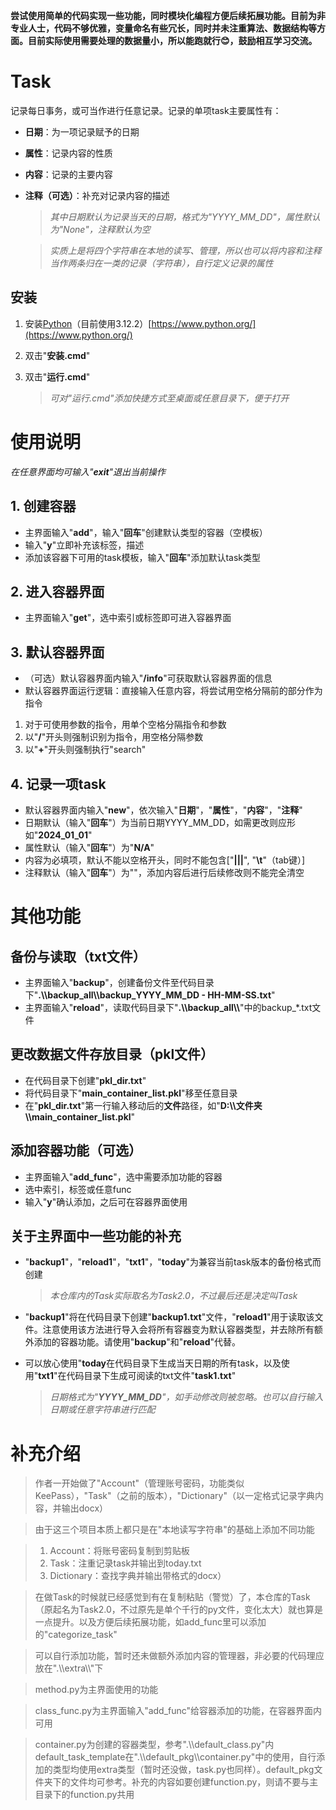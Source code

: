 **尝试使用简单的代码实现一些功能，同时模块化编程方便后续拓展功能。目前为非专业人士，代码不够优雅，变量命名有些冗长，同时并未注重算法、数据结构等方面。目前实际使用需要处理的数据量小，所以能跑就行😊，鼓励相互学习交流。**

# Task

记录每日事务，或可当作进行任意记录。记录的单项task主要属性有：
 - **日期**：为一项记录赋予的日期
 - **属性**：记录内容的性质
 - **内容**：记录的主要内容
 - **注释（可选）**：补充对记录内容的描述
 
    > _其中日期默认为记录当天的日期，格式为"YYYY\_MM\_DD"，属性默认为"None"，注释默认为空_

    > _实质上是将四个字符串在本地的读写、管理，所以也可以将内容和注释当作两条归在一类的记录（字符串），自行定义记录的属性_

## 安装

1. 安装[Python](https://www.python.org/)（目前使用3.12.2）[https://www.python.org/](https://www.python.org/)
2. 双击"**安装.cmd**"
3. 双击"**运行.cmd**"

    > _可对"运行.cmd"添加快捷方式至桌面或任意目录下，便于打开_

# 使用说明

_在任意界面均可输入"**exit**"退出当前操作_

## 1. 创建容器

- 主界面输入"**add**"，输入"**回车**"创建默认类型的容器（空模板）
- 输入"**y**"立即补充该标签，描述
- 添加该容器下可用的task模板，输入"**回车**"添加默认task类型

## 2. 进入容器界面

- 主界面输入"**get**"，选中索引或标签即可进入容器界面

## 3. 默认容器界面

- （可选）默认容器界面内输入"**/info**"可获取默认容器界面的信息
- 默认容器界面运行逻辑：直接输入任意内容，将尝试用空格分隔前的部分作为指令

1. 对于可使用参数的指令，用单个空格分隔指令和参数
2. 以"**/**"开头则强制识别为指令，用空格分隔参数
3. 以"**+**"开头则强制执行"search"

## 4. 记录一项task

- 默认容器界面内输入"**new**"，依次输入"**日期**"，"**属性**"，"**内容**"，"**注释**"
- 日期默认（输入"**回车**"）为当前日期YYYY_MM_DD，如需更改则应形如"**2024_01_01**"
- 属性默认（输入"**回车**"）为"**N/A**"
- 内容为必填项，默认不能以空格开头，同时不能包含["**|||**", "**\t**"（tab键）]
- 注释默认（输入"**回车**"）为""，添加内容后进行后续修改则不能完全清空

# 其他功能

## 备份与读取（txt文件）

- 主界面输入"**backup**"，创建备份文件至代码目录下"**.\\\\backup_all\\\\backup_YYYY_MM_DD - HH-MM-SS.txt**"
- 主界面输入"**reload**"，读取代码目录下"**.\\\\backup_all\\\\**"中的backup_*.txt文件

## 更改数据文件存放目录（pkl文件）

- 在代码目录下创建"**pkl_dir.txt**"
- 将代码目录下"**main_container_list.pkl**"移至任意目录
- 在"**pkl_dir.txt**"第一行输入移动后的**文件**路径，如"**D:\\\\文件夹\\\\main_container_list.pkl**"

## 添加容器功能（可选）

- 主界面输入"**add_func**"，选中需要添加功能的容器
- 选中索引，标签或任意func
- 输入"**y**"确认添加，之后可在容器界面使用

## 关于主界面中一些功能的补充

- "**backup1**"，"**reload1**"，"**txt1**"，"**today**"为兼容当前task版本的备份格式而创建

    > _本仓库内的Task实际取名为Task2.0，不过最后还是决定叫Task_

- "**backup1**"将在代码目录下创建"**backup1.txt**"文件，"**reload1**"用于读取该文件。注意使用该方法进行导入会将所有容器变为默认容器类型，并去除所有额外添加的容器功能。请使用"**backup**"和"**reload**"代替。
- 可以放心使用"**today**在代码目录下生成当天日期的所有task，以及使用"**txt1**"在代码目录下生成可阅读的txt文件"**task1.txt**"

    > _日期格式为"**YYYY_MM_DD**"，如手动修改则被忽略。也可以自行输入日期或任意字符串进行匹配_

# 补充介绍

> 作者一开始做了"Account"（管理账号密码，功能类似KeePass），"Task"（之前的版本），"Dictionary"（以一定格式记录字典内容，并输出docx）

> 由于这三个项目本质上都只是在"本地读写字符串"的基础上添加不同功能

> 1. Account：将账号密码复制到剪贴板
> 2. Task：注重记录task并输出到today.txt
> 3. Dictionary：查找字典并输出带格式的docx）

> 在做Task的时候就已经感觉到有在复制粘贴（警觉）了，本仓库的Task（原起名为Task2.0，不过原先是单个千行的py文件，变化太大）就也算是一点提升。以及方便后续拓展功能，如add_func里可以添加的"categorize_task"

> 可以自行添加功能，暂时还未做额外添加内容的管理器，非必要的代码理应放在".\\\\extra\\\\"下

> method.py为主界面使用的功能

> class_func.py为主界面输入"add_func"给容器添加的功能，在容器界面内可用

> container.py为创建的容器类型，参考".\\\\default_class.py"内default_task_template在".\\\\default_pkg\\\\container.py"中的使用，自行添加的类型均使用extra类型（暂时还没做，task.py也同样）。default_pkg文件夹下的文件均可参考。补充的内容如要创建function.py，则请不要与主目录下的function.py共用